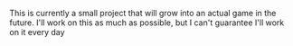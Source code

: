 This is currently a small project that will grow into an actual game in the future.
I'll work on this as much as possible, but I can't guarantee I'll work on it every day
